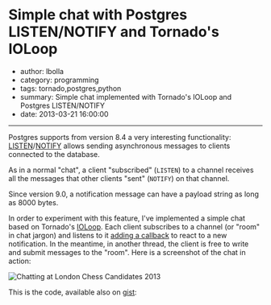 # Simple chat with Postgres LISTEN/NOTIFY and Tornado's IOLoop

- author: lbolla
- category: programming
- tags: tornado,postgres,python
- summary: Simple chat implemented with Tornado's IOLoop and Postgres LISTEN/NOTIFY
- date: 2013-03-21 16:00:00

----------------

Postgres supports from version 8.4 a very interesting functionality:
[LISTEN][1]/[NOTIFY][2] allows sending asynchronous messages to clients
connected to the database.

As in a normal "chat", a client "subscribed" (`LISTEN`) to a channel receives
all the messages that other clients "sent" (`NOTIFY`) on that channel.

Since version 9.0, a notification message can have a payload string as long as
8000 bytes.

In order to experiment with this feature, I've implemented a simple chat based
on Tornado's [IOLoop][3]. Each client subscribes to a channel (or "room" in
chat jargon) and listens to it [adding a callback][5] to react to a new
notification. In the meantime, in another thread, the client is free to write
and submit messages to the "room". Here is a screenshot of the chat in action:

![Chatting at London Chess Candidates 2013][6]

This is the code, available also on [gist][4]:

<script src="https://gist.github.com/lbolla/5213919.js"></script>


   [1]: http://www.postgresql.org/docs/9.2/static/sql-listen.html
   [2]: http://www.postgresql.org/docs/9.2/static/sql-notify.html
   [3]: http://www.tornadoweb.org/en/stable/ioloop.html
   [4]: https://gist.github.com/lbolla/5213919
   [5]: http://www.tornadoweb.org/en/stable/ioloop.html#tornado.ioloop.IOLoop.add_handler
   [6]: /blog/img/chat.png (Chatting example)
